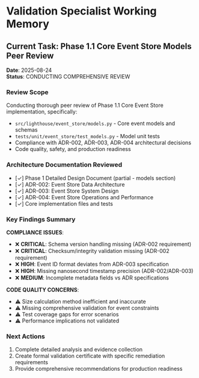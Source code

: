 # Validation Specialist Working Memory

## Current Task: Phase 1.1 Core Event Store Models Peer Review

**Date**: 2025-08-24  
**Status**: CONDUCTING COMPREHENSIVE REVIEW  

### Review Scope
Conducting thorough peer review of Phase 1.1 Core Event Store implementation, specifically:
- `src/lighthouse/event_store/models.py` - Core event models and schemas
- `tests/unit/event_store/test_models.py` - Model unit tests
- Compliance with ADR-002, ADR-003, ADR-004 architectural decisions
- Code quality, safety, and production readiness

### Architecture Documentation Reviewed
- [✓] Phase 1 Detailed Design Document (partial - models section)
- [✓] ADR-002: Event Store Data Architecture 
- [✓] ADR-003: Event Store System Design
- [✓] ADR-004: Event Store Operations and Performance
- [✓] Core implementation files and tests

### Key Findings Summary
**COMPLIANCE ISSUES**:
- ❌ **CRITICAL**: Schema version handling missing (ADR-002 requirement)
- ❌ **CRITICAL**: Checksum/integrity validation missing (ADR-002 requirement)  
- ❌ **HIGH**: Event ID format deviates from ADR-003 specification
- ❌ **HIGH**: Missing nanosecond timestamp precision (ADR-002/ADR-003)
- ❌ **MEDIUM**: Incomplete metadata fields vs ADR specifications

**CODE QUALITY CONCERNS**:
- ⚠️ Size calculation method inefficient and inaccurate
- ⚠️ Missing comprehensive validation for event constraints
- ⚠️ Test coverage gaps for error scenarios
- ⚠️ Performance implications not validated

### Next Actions
1. Complete detailed analysis and evidence collection
2. Create formal validation certificate with specific remediation requirements
3. Provide comprehensive recommendations for production readiness